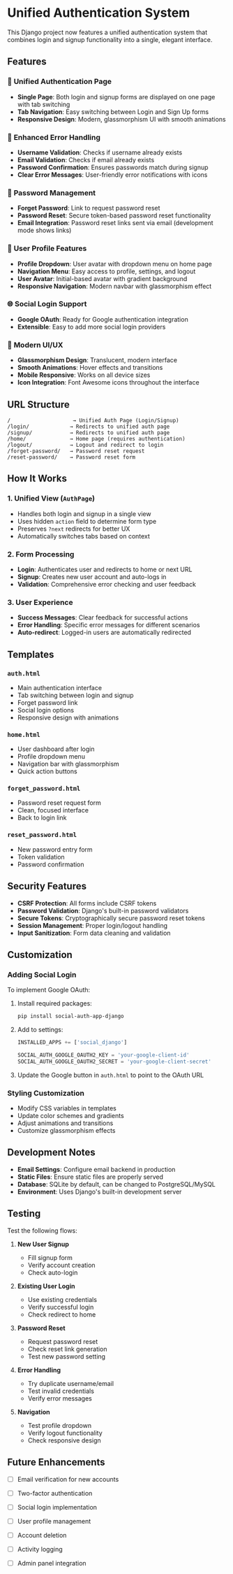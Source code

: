# Unified Authentication System

This Django project now features a unified authentication system that combines login and signup functionality into a single, elegant interface.

## Features

### 🔐 **Unified Authentication Page**
- **Single Page**: Both login and signup forms are displayed on one page with tab switching
- **Tab Navigation**: Easy switching between Login and Sign Up forms
- **Responsive Design**: Modern, glassmorphism UI with smooth animations

### 🚫 **Enhanced Error Handling**
- **Username Validation**: Checks if username already exists
- **Email Validation**: Checks if email already exists
- **Password Confirmation**: Ensures passwords match during signup
- **Clear Error Messages**: User-friendly error notifications with icons

### 🔑 **Password Management**
- **Forget Password**: Link to request password reset
- **Password Reset**: Secure token-based password reset functionality
- **Email Integration**: Password reset links sent via email (development mode shows links)

### 👤 **User Profile Features**
- **Profile Dropdown**: User avatar with dropdown menu on home page
- **Navigation Menu**: Easy access to profile, settings, and logout
- **User Avatar**: Initial-based avatar with gradient background
- **Responsive Navigation**: Modern navbar with glassmorphism effect

### 🌐 **Social Login Support**
- **Google OAuth**: Ready for Google authentication integration
- **Extensible**: Easy to add more social login providers

### 📱 **Modern UI/UX**
- **Glassmorphism Design**: Translucent, modern interface
- **Smooth Animations**: Hover effects and transitions
- **Mobile Responsive**: Works on all device sizes
- **Icon Integration**: Font Awesome icons throughout the interface

## URL Structure

```
/                    → Unified Auth Page (Login/Signup)
/login/             → Redirects to unified auth page
/signup/            → Redirects to unified auth page
/home/              → Home page (requires authentication)
/logout/            → Logout and redirect to login
/forget-password/   → Password reset request
/reset-password/    → Password reset form
```

## How It Works

### 1. **Unified View (`AuthPage`)**
- Handles both login and signup in a single view
- Uses hidden `action` field to determine form type
- Preserves `?next` redirects for better UX
- Automatically switches tabs based on context

### 2. **Form Processing**
- **Login**: Authenticates user and redirects to home or next URL
- **Signup**: Creates new user account and auto-logs in
- **Validation**: Comprehensive error checking and user feedback

### 3. **User Experience**
- **Success Messages**: Clear feedback for successful actions
- **Error Handling**: Specific error messages for different scenarios
- **Auto-redirect**: Logged-in users are automatically redirected

## Templates

### `auth.html`
- Main authentication interface
- Tab switching between login and signup
- Forget password link
- Social login options
- Responsive design with animations

### `home.html`
- User dashboard after login
- Profile dropdown menu
- Navigation bar with glassmorphism
- Quick action buttons

### `forget_password.html`
- Password reset request form
- Clean, focused interface
- Back to login link

### `reset_password.html`
- New password entry form
- Token validation
- Password confirmation

## Security Features

- **CSRF Protection**: All forms include CSRF tokens
- **Password Validation**: Django's built-in password validators
- **Secure Tokens**: Cryptographically secure password reset tokens
- **Session Management**: Proper login/logout handling
- **Input Sanitization**: Form data cleaning and validation

## Customization

### Adding Social Login
To implement Google OAuth:

1. Install required packages:
   ```bash
   pip install social-auth-app-django
   ```

2. Add to settings:
   ```python
   INSTALLED_APPS += ['social_django']
   
   SOCIAL_AUTH_GOOGLE_OAUTH2_KEY = 'your-google-client-id'
   SOCIAL_AUTH_GOOGLE_OAUTH2_SECRET = 'your-google-client-secret'
   ```

3. Update the Google button in `auth.html` to point to the OAuth URL

### Styling Customization
- Modify CSS variables in templates
- Update color schemes and gradients
- Adjust animations and transitions
- Customize glassmorphism effects

## Development Notes

- **Email Settings**: Configure email backend in production
- **Static Files**: Ensure static files are properly served
- **Database**: SQLite by default, can be changed to PostgreSQL/MySQL
- **Environment**: Uses Django's built-in development server

## Testing

Test the following flows:

1. **New User Signup**
   - Fill signup form
   - Verify account creation
   - Check auto-login

2. **Existing User Login**
   - Use existing credentials
   - Verify successful login
   - Check redirect to home

3. **Password Reset**
   - Request password reset
   - Check reset link generation
   - Test new password setting

4. **Error Handling**
   - Try duplicate username/email
   - Test invalid credentials
   - Verify error messages

5. **Navigation**
   - Test profile dropdown
   - Verify logout functionality
   - Check responsive design

## Future Enhancements

- [ ] Email verification for new accounts
- [ ] Two-factor authentication
- [ ] Social login implementation
- [ ] User profile management
- [ ] Account deletion
- [ ] Activity logging
- [ ] Admin panel integration


